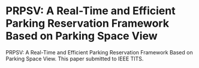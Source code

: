 # PRPSV: A Real-Time and Efficient Parking Reservation Framework Based on Parking Space View
PRPSV: A Real-Time and Efficient Parking Reservation Framework Based on Parking Space View. This paper submitted to IEEE TITS.
